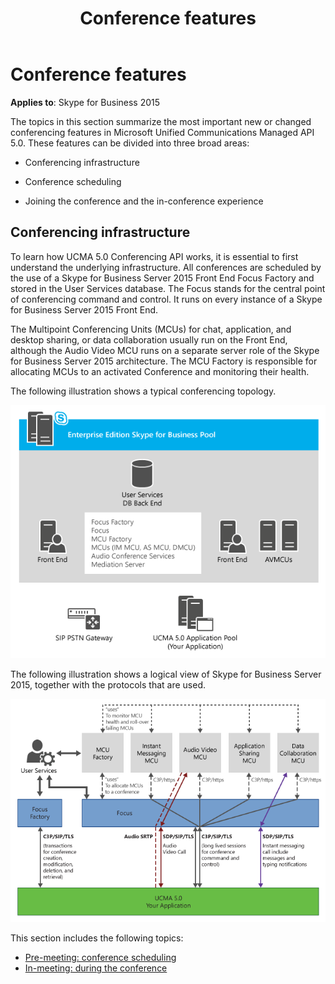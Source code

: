 ﻿---
title: Conference features
TOCTitle: Conference features
ms:assetid: 73465dfc-ab21-4659-bb4f-f806079e3309
ms:mtpsurl: https://msdn.microsoft.com/en-us/library/Dn465958(v=office.16)
ms:contentKeyID: 65239792
ms.date: 07/27/2015
mtps_version: v=office.16
---

# Conference features

**Applies to**: Skype for Business 2015

The topics in this section summarize the most important new or changed conferencing features in Microsoft Unified Communications Managed API 5.0. These features can be divided into three broad areas:

- Conferencing infrastructure

- Conference scheduling

- Joining the conference and the in-conference experience

## Conferencing infrastructure

To learn how UCMA 5.0 Conferencing API works, it is essential to first understand the underlying infrastructure. All conferences are scheduled by the use of a Skype for Business Server 2015 Front End Focus Factory and stored in the User Services database. The Focus stands for the central point of conferencing command and control. It runs on every instance of a Skype for Business Server 2015 Front End. 

The Multipoint Conferencing Units (MCUs) for chat, application, and desktop sharing, or data collaboration usually run on the Front End, although the Audio Video MCU runs on a separate server role of the Skype for Business Server 2015 architecture. The MCU Factory is responsible for allocating MCUs to an activated Conference and monitoring their health. 

The following illustration shows a typical conferencing topology.

![Typical conferencing topology](images/Dn465958.UCMA_ConfTopology(Office.16).png "Conference Topology")

The following illustration shows a logical view of Skype for Business Server 2015, together with the protocols that are used.

![Conference logical topology and protocols](images/Dn465958.UCMA_ConfLogicalTopology(Office.16).png "Conference logical topology")

This section includes the following topics:

- [Pre-meeting: conference scheduling](pre-meeting-conference-scheduling.md)
- [In-meeting: during the conference](in-meeting-during-the-conference.md)

